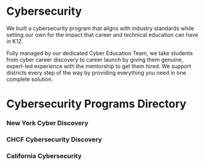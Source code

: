 <h1>Cybersecurity</h1>

<p1> We built a cybersecurity program that aligns with industry standards while setting our own for the impact that career and technical education can have in K12. <br>

Fully managed by our dedicated Cyber Education Team, we take students from cyber career discovery to career launch by giving them genuine, expert-led experience with the mentorship to get them hired. We support districts every step of the way by providing everything you need in one complete solution. </p1>





<h1> Cybersecurity Programs Directory</h1>

<h3>New York Cyber Discovery</h3>

<h3> CHCF Cybersecurity Discovery </h3>

<h3> California Cybersecurity</h3>
